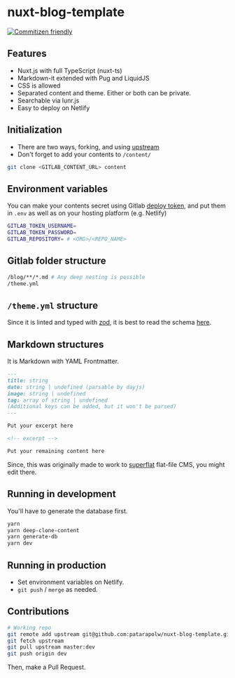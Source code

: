 # nuxt-blog-template

[![Commitizen friendly](https://img.shields.io/badge/commitizen-friendly-brightgreen.svg)](http://commitizen.github.io/cz-cli/)

## Features

- Nuxt.js with full TypeScript (nuxt-ts)
- Markdown-it extended with Pug and LiquidJS
- CSS is allowed
- Separated content and theme. Either or both can be private.
- Searchable via lunr.js
- Easy to deploy on Netlify

## Initialization

- There are two ways, forking, and using [upstream](https://github.com/patarapolw/nuxt-blog-template/wiki/Contributing-to-the-template)
- Don't forget to add your contents to `/content/`

```sh
git clone <GITLAB_CONTENT_URL> content
```

## Environment variables

You can make your contents secret using Gitlab [deploy token](https://docs.gitlab.com/ee/user/project/deploy_tokens/), and put them in `.env` as well as on your hosting platform (e.g. Netlify)

```sh
GITLAB_TOKEN_USERNAME=
GITLAB_TOKEN_PASSWORD=
GITLAB_REPOSITORY= # <ORG>/<REPO_NAME>
```

## Gitlab folder structure

```sh
/blog/**/*.md # Any deep nesting is possible
/theme.yml
```

## `/theme.yml` structure

Since it is linted and typed with [zod](https://github.com/vriad/zod), it is best to read the schema [here](/types/theme.ts).

## Markdown structures

It is Markdown with YAML Frontmatter.

```markdown
---
title: string
date: string | undefined (parsable by dayjs)
image: string | undefined
tag: array of string | undefined
(Additional keys can be added, but it won't be parsed)
---

Put your excerpt here

<!-- excerpt -->

Put your remaining content here
```

Since, this was originally made to work to [superflat](https://github.com/patarapolw/superflat) flat-file CMS, you might edit there.

## Running in development

You'll have to generate the database first.

```sh
yarn
yarn deep-clone-content
yarn generate-db
yarn dev
```

## Running in production

- Set environment variables on Netlify.
- `git push` / `merge` as needed.

## Contributions

```sh
# Working repo
git remote add upstream git@github.com:patarapolw/nuxt-blog-template.git
git fetch upstream
git pull upstream master:dev
git push origin dev
```

Then, make a Pull Request.
